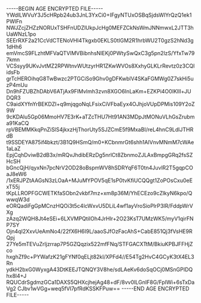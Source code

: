 -----BEGIN AGE ENCRYPTED FILE-----
YWdlLWVuY3J5cHRpb24ub3JnL3YxCi0+IFgyNTUxOSBqSjdsWlYrQzQ1ek1PWlFn
NWJZcjZHZzNORUxTSHFnUDZlUkpJcHg0MEFZCkNsWmJNNmwxL2JTT3hUaWNzL1po
SEErRXF2a21CcVdCTENoVHl4Tkgxb0EKLS0tIGM2R1hrbWU2T0gzS2hNd3g1dHh6
emVmcS9FLzhtMFVaQTVlMVBibnhsNlEKj0PWtySwQxC3g5pn2lzS/YfxTw797kmn
VCSsyy9UKvJvtMZ2RPWtnvWUtzyrHR1ZKwWVOs8XxhyGLKLrRevtz0z3CQlidsFb
grTcHEROihqG8TwBwzc2PTGCiSo9Ghv0gDFKwblV4SKaFGMWg0Z7skHi5uzP4mUu
Dn9hFZUBZhDAbV6ATjAx9FlMvlmh3zvn8XGO6InLaKm+EZKPi4O0IKIll+JUDQR3
C9aidXYfnYrBEKDZI+q9mjqgoNqLFsixCiVFbaEyx4OJhjoVUpDPMis109Y2oZ9W
9cKDAlu5Gp06MmoHV7E3rK+aTZcTHU7Ht91AN3MDpJtMONuVLhGsZrubma91KaCQ
rpVBEMMKkqPnZiSlS4jkxzHjThorUty5SJZCmE5f9MxaBI/reL4hnC9LdlJTHRdB
t9SSDEYA875if4bkzt/3B1Q9HSmQ/m0+KCbnmrGt6shh1AIVnvMNmM7cWAe1aLaZ
EpjCqhDviwB2dB3x/mRQvJhdibERzDg5nrlCt8ZbnmoZJLAxBmpgGRq2fsSZHcSH
bGncQjH/qyxNn7pcNrV2OD28oBspmWV8hSDRYqF6T0tn4JuvlR2T5gqpCOaJ8eW6
/1xERJPZtAAGsN3zLOaA+MJuMYPOV5qE1sP0tvKfiUCQQgt1ZoPOsCxu0eExT55j
tKpLLROPFGCWETKfaSObn2vkbf7mz+xm8p36M/YhECEzo9cZlkyN6kpo/QwwqW3d
eORQadiFgGpMCnzHQOi3t5c4lcWxvU5DLiL4wf1ayVroSioPlrP3IR/FddpWrVXg
zAzq2WQH8Jt4eSEi+6LXVMPQtiIOh4JrHlr+2O23KsT7UMzWK5/myV1qirFNP7SY
Ojn4qI2XxvUeAmNo4/22fX6H6I9L/aaoSJfOzFacAhS+CabE851Qj3fVsHE9RQpj
27Ye5mTEVuZrljzrrap7P5GZQqzix522mfFNq/STFGACXTtM/BkiuKPBJFFHjZco
hxghZf9c+PYWafzK21gFYNf0qELjt82kI/XPFd4//E54Tg2HvC4GCyK3tX4EL3Rn
ydkH2bxG0WyxgA43DtKEEJTQNQY3V8he/sdLAeKv6doSqOCj0MSnGPIDQhx8l4+J
RQUCdrSgdmzGCa1DAXS5QHXcjhejAg48+dF/8vv0ILGnIF8G/FpIWi+6sTxDaVg2
CJbv1wVGg+weq5fVI7pfRdKSSKFPuw==
-----END AGE ENCRYPTED FILE-----
